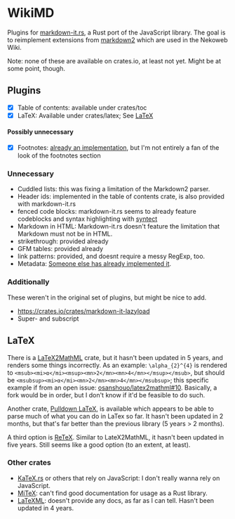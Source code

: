 # WikiMD
Plugins for [markdown-it.rs](https://crates.io/crates/markdown-it), a Rust port of the JavaScript library. The goal is to reimplement extensions from [markdown2](https://pypi.org/project/markdown2/) which are used in the Nekoweb Wiki.

Note: none of these are available on crates.io, at least not yet. Might be at some point, though.

## Plugins

- [x] Table of contents: available under crates/toc
- [x] LaTeX: Available under crates/latex; See [LaTeX](#latex)

#### Possibly unnecessary 
- [x] Footnotes: [already an implementation](https://crates.io/crates/markdown-it-footnote), but I'm not entirely a fan of the look of the footnotes section

### Unnecessary
- Cuddled lists: this was fixing a limitation of the Markdown2 parser.
- Header ids: implemented in the table of contents crate, is also provided with markdown-it.rs
- fenced code blocks: markdown-it.rs seems to already feature codeblocks and syntax highlighting with [syntect](https://crates.io/crates/syntect)
- Markdown in HTML: Markdown-it.rs doesn't feature the limitation that Markdown must not be in HTML.
- strikethrough: provided already
- GFM tables: provided already
- link patterns: provided, and doesnt require a messy RegExp, too.
- Metadata: [Someone else has already implemented it](https://crates.io/crates/markdown-it-front-matter).

### Additionally
These weren't in the original set of plugins, but might be nice to add.

- https://crates.io/crates/markdown-it-lazyload
- Super- and subscript

## LaTeX

There is a [LaTeX2MathML](https://crates.io/crates/latex2mathml) crate, but it hasn't been updated in 5 years, and renders some things incorrectly. As an example: `\alpha_{2}^{4}` is rendered to `<msub><mi>α</mi><msup><mn>2</mn><mn>4</mn></msup></msub>`, but should be `<msubsup><mi>α</mi><mn>2</mn><mn>4</mn></msubsup>`; this specific example if from an open issue: [osanshouo/latex2mathml#10](https://github.com/osanshouo/latex2mathml/issues/10). Basically, a fork would be in order, but I don't know if it'd be feasible to do such.

Another crate, [Pulldown LaTeX](https://crates.io/crates/pulldown-latex), is available which appears to be able to parse much of what you can do in LaTex so far. It hasn't been updated in 2 months, but that's far better than the previous library (5 years > 2 months).

A third option is [ReTeX](https://github.com/ReTeX/ReX/tree/master). Similar to LateX2MathML, it hasn't been updated in five years. Still seems like a good option (to an extent, at least).

### Other crates

- [KaTeX.rs](https://crates.io/crates/katex) or others that rely on JavaScript: I don't really wanna rely on JavaScript.
- [MiTeX](https://github.com/mitex-rs/mitex): can't find good documentation for usage as a Rust library.
- [LaTeXML](https://github.com/dginev/latexml-runner): doesn't provide any docs, as far as I can tell. Hasn't been updated in 4 years.
